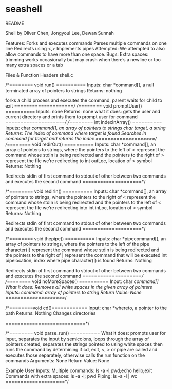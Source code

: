 # seashell

 README


Shell by Oliver Chen, Jongyoul Lee, Dewan Sunnah


Features:
	Forks and executes commands
	Parses multiple commands on one line
	Redirects using <,>
	Implements pipes
Attempted:
	We attempted to also allow commands to have more than one space.
Bugs:
Extra spaces: 
    trimming works occasionally but may crash when there’s a newline or too many extra spaces or a tab


Files & Function Headers
shell.c


/*======== void run() ==========
	Inputs:
char *command[], a null terminated array of pointers to strings
	Returns:
nothing
 
forks a child process and executes the command, parent waits for child to exit
====================*/
/*======== void promptUser() ==========
	Inputs:
		none
	Returns:
		none
what it does: gets the user and current directory and prints them to prompt user for command
====================*/
/*======== int indexInArray() ==========
	Inputs:
		char *command[], an array of pointers to strings
char *target, a string
Returns:
The index of command where target is found 
Searches in command for target and returns the index
====================*/
/*======== void redirOut() ==========
	Inputs:
		char *command[], an array of pointers to strings, where the pointers to the left of > represent the command whose stdin is being redirected and the pointers to the right of > represent the file we’re redirecting to
int outLoc, location of > symbol
Returns:
	Nothing


Redirects stdin of first command to stdout of other between two commands and executes the second command
====================*/


/*======== void redirIn() ==========
	Inputs:
		char *command[], an array of pointers to strings, where the pointers to the right of < represent the command whose stdin is being redirected and the pointers to the left of < represent the file we’re redirecting into
int inLoc, location of < symbol
Returns:
	Nothing


Redirects stdin of first command to stdout of other between two commands and executes the second command
====================*/




/*======== void thepipe() ==========
	Inputs:
		char *pipecommand[], an array of pointers to strings, where the pointers to the left of the pipe character(|) represent the command whose stdin is being redirected and the pointers to the right of | represent the command that will be executed
int pipelocation, index where pipe character(|) is found
Returns:
	Nothing


Redirects stdin of first command to stdout of other between two commands and executes the second command
====================*/
/*======== void noMoreSpaces() ==========
	Input:
		char *command[]
What it does: Removes all white spaces in the given array of pointers
Inputs:
        command: array of pointers to string
Return Value: None
====================*/


/*========void cd()============
	Input:
		char *whereto, a pointer to the path
	Returns:
		Nothing
Changes directories


===========================*/


/*======== void parse_run() ==========
What it does: prompts user for input, separates the input by semicolons, loops through the array of pointers created,
              separates the strings pointed to using white spaces then runs the command by
              determining if cd, exit, <, > or pipe are called and executes those separately, otherwise calls the run function on the commands
Arguments: None
Return Value: None


Example User Inputs:
  Multiple commands: ls -a -l;pwd;echo hello;exit
  Commands with extra spaces:    ls  -a    -l;   pwd
  Piping: ls -a -l | wc
====================*/
